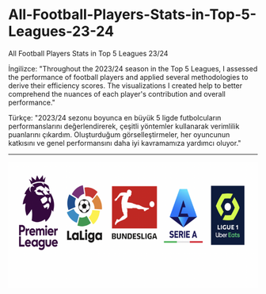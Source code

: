 # All-Football-Players-Stats-in-Top-5-Leagues-23-24

All Football Players Stats in Top 5 Leagues 23/24

İngilizce: "Throughout the 2023/24 season in the Top 5 Leagues, I assessed the performance of football players and applied several methodologies to derive their efficiency scores. The visualizations I created help to better comprehend the nuances of each player's contribution and overall performance."

Türkçe: "2023/24 sezonu boyunca en büyük 5 ligde futbolcuların performanslarını değerlendirerek, çeşitli yöntemler kullanarak verimlilik puanlarını çıkardım. Oluşturduğum görselleştirmeler, her oyuncunun katkısını ve genel performansını daha iyi kavramamıza yardımcı oluyor."

 -----------------------

![Football Performance Chart](top5.png)